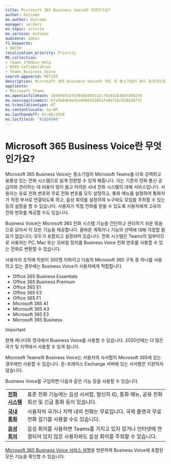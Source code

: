 ```yaml
---
title: Microsoft 365 Business Voice란 무엇인가요?
author: dstrome
ms.author: dstrome
manager: serdars
ms.topic: article
ms.service: msteams
audience: admin
f1.keywords:
- NOCSH
localization_priority: Priority
MS.collection:
- Teams_ITAdmin_Help
- M365-collaboration
- Teams_Business_Voice
search.appverid: MET150
description: Microsoft 365 Business Voice의 개요 및 중소기업이 보다 효과적으로 통신을 하는 데 도움을 주는 방법.
appliesto:
- Microsoft Teams
ms.openlocfilehash: 1b9093fe2fd7050e582132c79a932b4b6fd4925d
ms.sourcegitcommit: bfa5b8db4e42e0480542d61fe05716c52016873c
ms.translationtype: HT
ms.contentlocale: ko-KR
ms.lasthandoff: 02/06/2020
ms.locfileid: "41824566"
---
```

# <a name="what-is-microsoft-365-business-voice"></a>Microsoft 365 Business Voice란 무엇인가요?

Microsoft 365 Business Voice는 중소기업이 Microsoft Teams를 더욱 강력하고 융통성 있는 전화 시스템으로 쉽게 전환할 수 있게 해줍니다. 이는 기존의 전화 통신 공급자와 관리하는 데 비용이 많이 들고 어려운 사내 전화 시스템의 대체 서비스입니다. 사용자는 유료 전화 번호와 무료 전화 번호를 모두 설정하고, 통화 메뉴를 설정하여 통화자가 적정 부서로 연결되도록 하고, 음성 회의를 설정하여 누구와도 모임을 주최할 수 있는 등의 설정을 할 수 있습니다. 사용자가 직접 전화를 받을 수 있도록 사용자에게 고유의 전화 번호를 제공할 수도 있습니다.

Business Voice는 Microsoft 365 전화 시스템 기능을 간단하고 관리하기 쉬운 묶음으로 모아서 이 모든 기능을 제공합니다. 올바른 계획이나 기능의 선택에 대해 걱정할 필요가 없습니다; 모두가 포함되고 설정되어 있습니다. 전화 시스템은 Teams의 일부이므로 사용자는 PC, Mac 또는 모바일 장치를 Business Voice 전화 번호를 사용할 수 있는 전화로 변환할 수 있습니다.

사용자의 조직에 직원이 300명 이하이고 다음의 Microsoft 365 구독 중 하나를 사용하고 있는 경우에는 Business Voice가 사용자에게 적합합니다.

* Office 365 Business Essentials
* Office 365 Business Premium
* Office 365 E1
* Office 365 E3
* Office 365 F1
* Microsoft 365 A1
* Microsoft 365 A3
* Microsoft 365 E3
* Microsoft 365 Business

> [!IMPORTANT]
> 현재 캐나다와 영국에서 Business Voice를 사용할 수 있습니다. 2020년에는 더 많은 국가 및 지역에서 사용할 수 있게 됩니다.
>
> Microsoft Teams와 Business Voice는 사용자의 사서함이 Microsoft 365에 있는 경우에만 사용할 수 있습니다.  온-프레미스 Exchange 서버에 있는 사서함은 지원하지 않습니다.

Business Voice를 구입하면 다음과 같은 기능 등을 사용할 수 있습니다.

<table>
    <tr>
        <td><b><a href="/microsoftteams/what-is-phone-system-in-office-365">전화 시스템</a></b>
        </td>
        <td>표준 전화 기능에는 음성 사서함, 발신자 ID, 통화 메뉴, 공유 전화 회선 및 긴급 통화 등이 있습니다.
        </td>
    </tr>
<tr>
        <td><b><a href="/microsoftteams/calling-plan-landing-page">국내 통화</a></b>
        </td>
        <td>사용자의 국가나 지역 내의 전화는 무료입니다. 국제 플랜과 무료 전화 걸기를 사용할 수도 있습니다.
        </td>
    </tr>
    <tr>
        <td><b><a href="/microsoftteams/audio-conferencing-in-office-365">음성 회의</a></b>
        </td>
        <td>음성 회의를 사용하면 Teams를 가지고 있지 않거나 인터넷에 연결되어 있지 않은 사용자와도 음성 회의를 주최할 수 있습니다.
        </td>
    </tr>
</table>

[Microsoft 365 Business Voice 서비스 설명](https://docs.microsoft.com/office365/servicedescriptions/microsoft-365-business-voice-service-description)을 방문하여 Business Voice에 포함된 모든 기능을 확인할 수 있습니다.
